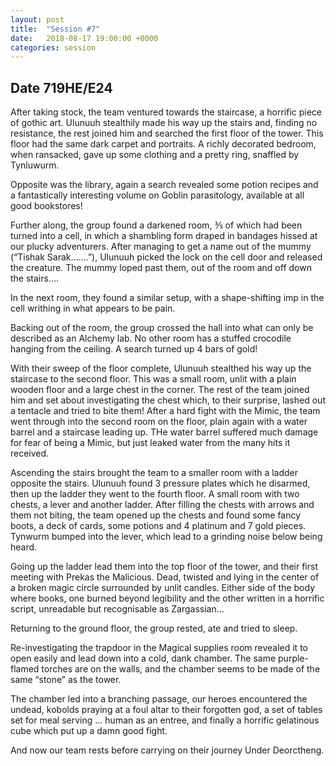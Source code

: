 ```yaml
---
layout: post
title:  "Session #7"
date:   2018-08-17 19:00:00 +0000
categories: session
---
```


## Date 719HE/E24

After taking stock, the team ventured towards the staircase, a horrific piece of gothic art. Ulunuuh stealthily made his way up the stairs and, finding no resistance, the rest joined him and searched the first floor of the tower. This floor had the same dark carpet and portraits. A richly decorated bedroom, when ransacked, gave up some clothing and a pretty ring, snaffled by Tynluwurm.

Opposite was the library, again a search revealed some potion recipes and a fantastically interesting volume on Goblin parasitology, available at all good bookstores!

Further along, the group found a darkened room, ⅗ of which had been turned into a cell, in which a shambling form draped in bandages hissed at our plucky adventurers. After managing to get a name out of the mummy (“Tishak Sarak…….”), Ulunuuh picked the lock on the cell door and released the creature. The mummy loped past them, out of the room and off down the stairs….

In the next room, they found a similar setup, with a shape-shifting imp in the cell writhing in what appears to be pain.

Backing out of the room, the group crossed the hall into what can only be described as an Alchemy lab. No other room has a stuffed crocodile hanging from the ceiling. A search turned up 4 bars of gold!

With their sweep of the floor complete, Ulunuuh stealthed his way up the staircase to the second floor. This was a small room, unlit with a plain wooden floor and a large chest in the corner. The rest of the team joined him and set about investigating the chest which, to their surprise, lashed out a tentacle and tried to bite them! After a hard fight with the Mimic, the team went through into the second room on the floor, plain again with a water barrel and a staircase leading up. THe water barrel suffered much damage for fear of being a Mimic, but just leaked water from the many hits it received.

Ascending the stairs brought the team to a smaller room with a ladder opposite the stairs. Ulunuuh found 3 pressure plates which he disarmed, then up the ladder they went to the fourth floor. A small room with two chests, a lever and another ladder. After filling the chests with arrows and them not biting, the team opened up the chests and found some fancy boots, a deck of cards, some potions and 4 platinum and 7 gold pieces. Tynwurm bumped into the lever, which lead to a grinding noise below being heard.

Going up the ladder lead them into the top floor of the tower, and their first meeting with Prekas the Malicious. Dead, twisted and lying in the center of a broken magic circle surrounded by unlit candles. Either side of the body where books, one burned beyond legibility and the other written in a horrific script, unreadable but recognisable as Zargassian…

Returning to the ground floor, the group rested, ate and tried to sleep.

Re-investigating the trapdoor in the Magical supplies room revealed it to open easily and lead down into a cold, dank chamber. The same purple-flamed torches are on the walls, and the chamber seems to be made of the same “stone” as the tower.

The chamber led into a branching passage, our heroes encountered the undead, kobolds praying at a foul  altar to their forgotten god, a set of tables set for meal serving … human as an entree, and finally a horrific gelatinous cube which put up a damn good fight.

And now our team rests before carrying on their journey Under Deorctheng.
